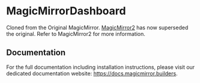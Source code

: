# MagicMirrorDashboard

Cloned from the Original MagicMirror. [MagicMirror2](https://github.com/MichMich/MagicMirror) has now superseded the original. Refer to MagicMirror2 for more information.

## Documentation

For the full documentation including installation instructions, please visit our dedicated documentation website: https://docs.magicmirror.builders.
